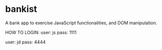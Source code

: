 # bankist
A bank app to exercise JavaScript functionalities, and DOM manipulation.

HOW TO LOGIN:
user: js
pass: 1111

user: jd
pass: 4444
